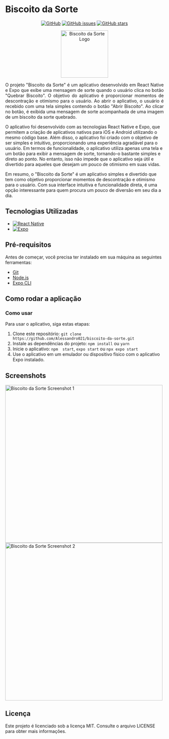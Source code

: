 # Biscoito da Sorte

<div align="center">

[![GitHub](https://img.shields.io/github/license/Alessandro021/cronometro)](https://github.com/Alessandro021/cronometro/blob/main/LICENSE)
[![GitHub issues](https://img.shields.io/github/issues/Alessandro021/cronometro)](https://github.com/Alessandro021/cronometro/issues)
[![GitHub stars](https://img.shields.io/github/stars/Alessandro021/cronometro)](https://github.com/Alessandro021/cronometro/stargazers)
  
 </div>

<p align="center">
  <img src="https://live.staticflickr.com/65535/52835297026_dcf136ab03_t.jpg" alt="Biscoito da Sorte Logo" height="150" />
</p>

<p align="justify">
O projeto "Biscoito da Sorte" é um aplicativo desenvolvido em React Native e Expo que exibe uma mensagem de sorte quando o usuário clica no botão "Quebrar Biscoito". O objetivo do aplicativo é proporcionar momentos de descontração e otimismo para o usuário.
Ao abrir o aplicativo, o usuário é recebido com uma tela simples contendo o botão "Abrir Biscoito". Ao clicar no botão,  é exibida uma mensagem de sorte acompanhada de uma imagem de um biscoito da sorte quebrado.  
</p>


<p>
O aplicativo foi desenvolvido com as tecnologias React Native e Expo, que permitem a criação de aplicativos nativos para iOS e Android utilizando o mesmo código base. Além disso, o aplicativo foi criado com o objetivo de ser simples e intuitivo, proporcionando uma experiência agradável para o usuário. 
Em termos de funcionalidade, o aplicativo utiliza apenas uma tela e um botão para exibir a mensagem de sorte, tornando-o bastante simples e direto ao ponto. No entanto, isso não impede que o aplicativo seja útil e divertido para aqueles que desejam um pouco de otimismo em suas vidas.
</p>

<p>
Em resumo, o "Biscoito da Sorte" é um aplicativo simples e divertido que tem como objetivo proporcionar momentos de descontração e otimismo para o usuário. Com sua interface intuitiva e funcionalidade direta, é uma opção interessante para quem procura um pouco de diversão em seu dia a dia.
</p>

## Tecnologias Utilizadas

- [![React Native](https://img.shields.io/badge/React%20Native-0.63.4-blue.svg?logo=react)](https://facebook.github.io/react-native/)
- [![Expo](https://img.shields.io/badge/Expo-41.0.1-blue.svg?logo=expo)](https://expo.io/)

## Pré-requisitos

Antes de começar, você precisa ter instalado em sua máquina as seguintes ferramentas:

- [Git](https://git-scm.com)
- [Node.js](https://nodejs.org/en/)
- [Expo CLI](https://docs.expo.io/workflow/expo-cli/)

## Como rodar a aplicação

### Como usar

Para usar o aplicativo, siga estas etapas:

1. Clone este repositório: `git clone https://github.com/Alessandro021/biscoito-da-sorte.git`
2. Instale as dependências do projeto: `npm install` ou `yarn`
3. Inicie o aplicativo: `npm  start`, `expo start` ou `npx expo start`
4. Use o aplicativo em um emulador ou dispositivo físico com o aplicativo Expo instalado.

## Screenshots

<p align="left">
  <img src="https://live.staticflickr.com/65535/52834731837_b365b21fc3_k.jpg" alt="Biscoito da Sorte Screenshot 1" height="500" />
  <img src="https://live.staticflickr.com/65535/52834731822_4bc618bff3_k.jpg" alt="Biscoito da Sorte Screenshot 2" height="500" />
</p>

## Licença

Este projeto é licenciado sob a licença MIT. Consulte o arquivo LICENSE para obter mais informações.
